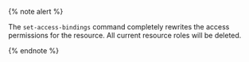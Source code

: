 {% note alert %}

The `set-access-bindings` command completely rewrites the access permissions for the resource. All current resource roles will be deleted.

{% endnote %}
